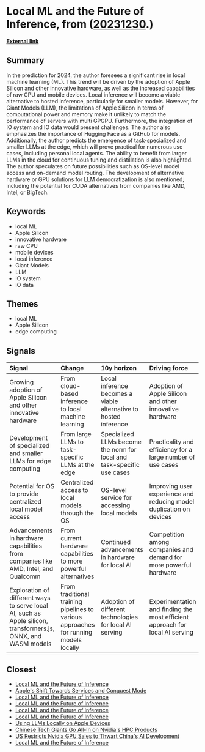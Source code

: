 # __Local ML and the Future of Inference__, from ([20231230](https://kghosh.substack.com/p/20231230).)

__[External link](https://www.linkedin.com/feed/update/urn:li:activity:7142887026193809409/)__



## Summary

In the prediction for 2024, the author foresees a significant rise in local machine learning (ML). This trend will be driven by the adoption of Apple Silicon and other innovative hardware, as well as the increased capabilities of raw CPU and mobile devices. Local inference will become a viable alternative to hosted inference, particularly for smaller models. However, for Giant Models (LLM), the limitations of Apple Silicon in terms of computational power and memory make it unlikely to match the performance of servers with multi GPGPU. Furthermore, the integration of IO system and IO data would present challenges. The author also emphasizes the importance of Hugging Face as a GitHub for models. Additionally, the author predicts the emergence of task-specialized and smaller LLMs at the edge, which will prove practical for numerous use cases, including personal local agents. The ability to benefit from larger LLMs in the cloud for continuous tuning and distillation is also highlighted. The author speculates on future possibilities such as OS-level model access and on-demand model routing. The development of alternative hardware or GPU solutions for LLM democratization is also mentioned, including the potential for CUDA alternatives from companies like AMD, Intel, or BigTech.

## Keywords

* local ML
* Apple Silicon
* innovative hardware
* raw CPU
* mobile devices
* local inference
* Giant Models
* LLM
* IO system
* IO data

## Themes

* local ML
* Apple Silicon
* edge computing

## Signals

| Signal                                                                                                         | Change                                                                               | 10y horizon                                                            | Driving force                                                                |
|:---------------------------------------------------------------------------------------------------------------|:-------------------------------------------------------------------------------------|:-----------------------------------------------------------------------|:-----------------------------------------------------------------------------|
| Growing adoption of Apple Silicon and other innovative hardware                                                | From cloud-based inference to local machine learning                                 | Local inference becomes a viable alternative to hosted inference       | Adoption of Apple Silicon and other innovative hardware                      |
| Development of specialized and smaller LLMs for edge computing                                                 | From large LLMs to task-specific LLMs at the edge                                    | Specialized LLMs become the norm for local and task-specific use cases | Practicality and efficiency for a large number of use cases                  |
| Potential for OS to provide centralized local model access                                                     | Centralized access to local models through the OS                                    | OS-level service for accessing local models                            | Improving user experience and reducing model duplication on devices          |
| Advancements in hardware capabilities from companies like AMD, Intel, and Qualcomm                             | From current hardware capabilities to more powerful alternatives                     | Continued advancements in hardware for local AI                        | Competition among companies and demand for more powerful hardware            |
| Exploration of different ways to serve local AI, such as Apple silicon, transformers.js, ONNX, and WASM models | From traditional training pipelines to various approaches for running models locally | Adoption of different technologies for local AI serving                | Experimentation and finding the most efficient approach for local AI serving |

## Closest

* [Local ML and the Future of Inference](807cf4de358e6f3cbe002fddde23ea94)
* [Apple's Shift Towards Services and Conquest Mode](31746b76bca4763be83b7055f34a192f)
* [Local ML and the Future of Inference](807cf4de358e6f3cbe002fddde23ea94)
* [Local ML and the Future of Inference](807cf4de358e6f3cbe002fddde23ea94)
* [Local ML and the Future of Inference](807cf4de358e6f3cbe002fddde23ea94)
* [Local ML and the Future of Inference](807cf4de358e6f3cbe002fddde23ea94)
* [Using LLMs Locally on Apple Devices](9cc4b7d6e11d8083f0985c2a1bfd1b09)
* [Chinese Tech Giants Go All-In on Nvidia's HPC Products](b4cc7b5ac1c99e45eb6fc1f733189405)
* [US Restricts Nvidia GPU Sales to Thwart China's AI Development](b79a2baa87b68283198416791b93bce4)
* [Local ML and the Future of Inference](807cf4de358e6f3cbe002fddde23ea94)
